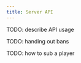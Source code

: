 ```yaml
---
title: Server API
---
```


TODO: describe API usage

TODO: handing out bans

TODO: how to sub a player
